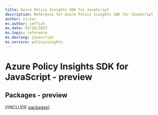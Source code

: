 ```yaml
---
title: Azure Policy Insights SDK for JavaScript
description: Reference for Azure Policy Insights SDK for JavaScript
author: xirzec
ms.author: jeffish
ms.data: 03/20/2023
ms.topic: reference
ms.devlang: javascript
ms.service: policyinsights
---
```

# Azure Policy Insights SDK for JavaScript - preview
## Packages - preview
[!INCLUDE [packages](policy-insights-index.md)]